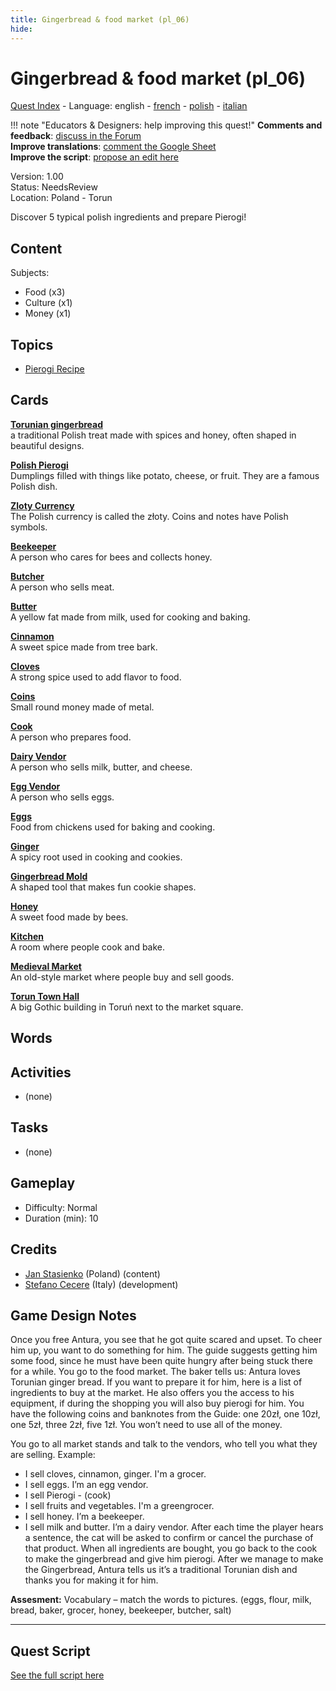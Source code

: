 ```yaml
---
title: Gingerbread & food market (pl_06)
hide:
---
```


# Gingerbread & food market (pl_06)
[Quest Index](./index.md) - Language: english - [french](./pl_06.fr.md) - [polish](./pl_06.pl.md) - [italian](./pl_06.it.md)

!!! note "Educators & Designers: help improving this quest!"
    **Comments and feedback**: [discuss in the Forum](https://vgwb.discourse.group/t/pl-06-gingerbread-food-market/37/1)  
    **Improve translations**: [comment the Google Sheet](https://docs.google.com/spreadsheets/d/1FPFOy8CHor5ArSg57xMuPAG7WM27-ecDOiU-OmtHgjw/edit?gid=1211829352#gid=1211829352)  
    **Improve the script**: [propose an edit here](https://github.com/vgwb/Antura/blob/main/Assets/_discover/_quests/PL_06%20Torun%20Market/PL_06%20Torun%20Market%20-%20Yarn%20Script.yarn)  

Version: 1.00  
Status: NeedsReview  
Location: Poland - Torun

Discover 5 typical polish ingredients and prepare Pierogi!

## Content
Subjects: 

  - Food (x3)
  - Culture (x1)
  - Money (x1)

## Topics
- [Pierogi Recipe](../topics/index.md#pierogi)


## Cards
**[Torunian gingerbread](../cards/index.md#gingerbread)**  
a traditional Polish treat made with spices and honey, often shaped in beautiful designs.  

**[Polish Pierogi](../cards/index.md#pierogi)**  
Dumplings filled with things like potato, cheese, or fruit. They are a famous Polish dish.  

**[Zloty Currency](../cards/index.md#currency_zloty)**  
The Polish currency is called the złoty. Coins and notes have Polish symbols.  

**[Beekeeper](../cards/index.md#beekeeper)**  
A person who cares for bees and collects honey.  

**[Butcher](../cards/index.md#butcher)**  
A person who sells meat.  

**[Butter](../cards/index.md#butter)**  
A yellow fat made from milk, used for cooking and baking.  

**[Cinnamon](../cards/index.md#cinnamon)**  
A sweet spice made from tree bark.  

**[Cloves](../cards/index.md#cloves)**  
A strong spice used to add flavor to food.  

**[Coins](../cards/index.md#coins)**  
Small round money made of metal.  

**[Cook](../cards/index.md#cook)**  
A person who prepares food.  

**[Dairy Vendor](../cards/index.md#dairy_vendor)**  
A person who sells milk, butter, and cheese.  

**[Egg Vendor](../cards/index.md#egg_vendor)**  
A person who sells eggs.  

**[Eggs](../cards/index.md#eggs)**  
Food from chickens used for baking and cooking.  

**[Ginger](../cards/index.md#ginger)**  
A spicy root used in cooking and cookies.  

**[Gingerbread Mold](../cards/index.md#gingerbread_mold)**  
A shaped tool that makes fun cookie shapes.  

**[Honey](../cards/index.md#honey)**  
A sweet food made by bees.  

**[Kitchen](../cards/index.md#kitchen)**  
A room where people cook and bake.  

**[Medieval Market](../cards/index.md#medieval_market)**  
An old-style market where people buy and sell goods.  

**[Torun Town Hall](../cards/index.md#torun_town_hall)**  
A big Gothic building in Toruń next to the market square.  

## Words
## Activities
- (none)

## Tasks
- (none)
## Gameplay
- Difficulty: Normal
- Duration (min): 10
## Credits
- [Jan Stasienko](mailto:jan.stasienko@dsw.edu.pl) (Poland) (content)
- [Stefano Cecere](https://stefanocecere.com) (Italy) (development)

## Game Design Notes

Once you free Antura, you see that he got quite scared and upset. To cheer him up, you want to do something for him. The guide suggests getting him some food, since he must have been quite hungry after being stuck there for a while. You go to the food market.
The baker tells us: Antura loves Torunian ginger bread. If you want to prepare it for him, here is a list of ingredients to buy at the market. He also offers you the access to his equipment, if during the shopping you will also buy pierogi for him. You have the following coins and banknotes from the Guide: one 20zł, one 10zł, one 5zł, three 2zł, five 1zł. You won’t need to use all of the money.

You go to all market stands and talk to the vendors, who tell you what they are selling.
Example:

- I sell cloves, cinnamon, ginger. I'm a grocer.
- I sell eggs. I’m an egg vendor.
- I sell Pierogi - (cook)
- I sell fruits and vegetables. I'm a greengrocer.
- I sell honey. I’m a beekeeper.
- I sell milk and butter. I’m a dairy vendor.
After each time the player hears a sentence, the cat will be asked to confirm or cancel the purchase of that product.
When all ingredients are bought, you go back to the cook to make the gingerbread and give him pierogi.
After we manage to make the Gingerbread, Antura tells us it’s a traditional Torunian dish and thanks you for making it for him.

**Assesment:**
Vocabulary – match the words to pictures. (eggs, flour, milk, bread, baker, grocer, honey, beekeeper, butcher, salt)


---

## Quest Script

[See the full script here](./pl_06-script.md)
